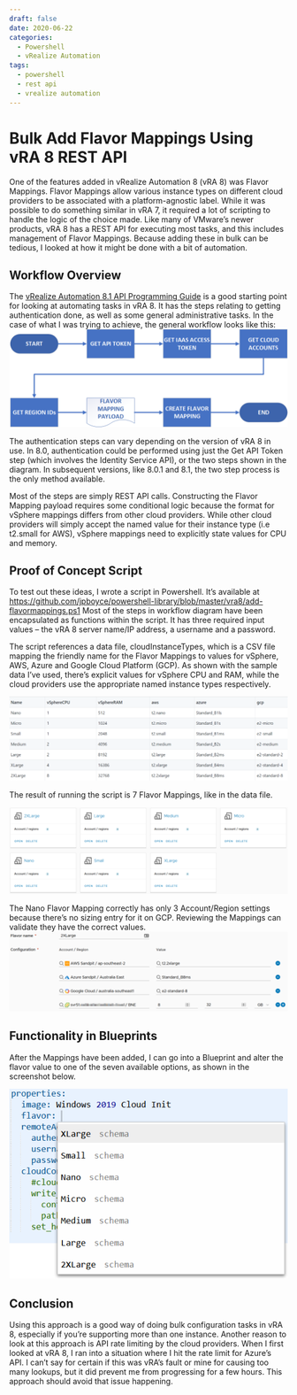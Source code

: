 ```yaml
---
draft: false
date: 2020-06-22
categories:
  - Powershell
  - vRealize Automation
tags:
  - powershell
  - rest api
  - vrealize automation
---
```

# Bulk Add Flavor Mappings Using vRA 8 REST API

One of the features added in vRealize Automation 8 (vRA 8) was Flavor Mappings. Flavor Mappings allow various instance types on different cloud providers to be associated with a platform-agnostic label. While it was possible to do something similar in vRA 7, it required a lot of scripting to handle the logic of the choice made. Like many of VMware’s newer products, vRA 8 has a REST API for executing most tasks, and this includes management of Flavor Mappings. Because adding these in bulk can be tedious, I looked at how it might be done with a bit of automation.

## Workflow Overview
The [vRealize Automation 8.1 API Programming Guide](https://code.vmware.com/docs/11453/vrealize-automation-8-1-api-programming-guide) is a good starting point for looking at automating tasks in vRA 8. It has the steps relating to getting authentication done, as well as some general administrative tasks. In the case of what I was trying to achieve, the general workflow looks like this:
![Image](../media/2020-06-22-001.png)
<!-- more -->
The authentication steps can vary depending on the version of vRA 8 in use. In 8.0, authentication could be performed using just the Get API Token step (which involves the Identity Service API), or the two steps shown in the diagram. In subsequent versions, like 8.0.1 and 8.1, the two step process is the only method available.

Most of the steps are simply REST API calls. Constructing the Flavor Mapping payload requires some conditional logic because the format for vSphere mappings differs from other cloud providers. While other cloud providers will simply accept the named value for their instance type (i.e t2.small for AWS), vSphere mappings need to explicitly state values for CPU and memory.

## Proof of Concept Script
To test out these ideas, I wrote a script in Powershell. It’s available at https://github.com/jpboyce/powershell-library/blob/master/vra8/add-flavormappings.ps1 Most of the steps in workflow diagram have been encapsulated as functions within the script. It has three required input values – the vRA 8 server name/IP address, a username and a password.

The script references a data file, cloudInstanceTypes, which is a CSV file mapping the friendly name for the Flavor Mappings to values for vSphere, AWS, Azure and Google Cloud Platform (GCP). As shown with the sample data I’ve used, there’s explicit values for vSphere CPU and RAM, while the cloud providers use the appropriate named instance types respectively.

![Image](../media/2020-06-22-002.png)

The result of running the script is 7 Flavor Mappings, like in the data file.

![Image](../media/2020-06-22-003.png)

The Nano Flavor Mapping correctly has only 3 Account/Region settings because there’s no sizing entry for it on GCP. Reviewing the Mappings can validate they have the correct values.
![Image](../media/2020-06-22-004.png)

## Functionality in Blueprints
After the Mappings have been added, I can go into a Blueprint and alter the flavor value to one of the seven available options, as shown in the screenshot below.

![Image](../media/2020-06-22-005.png)

## Conclusion
Using this approach is a good way of doing bulk configuration tasks in vRA 8, especially if you’re supporting more than one instance. Another reason to look at this approach is API rate limiting by the cloud providers. When I first looked at vRA 8, I ran into a situation where I hit the rate limit for Azure’s API. I can’t say for certain if this was vRA’s fault or mine for causing too many lookups, but it did prevent me from progressing for a few hours. This approach should avoid that issue happening.
